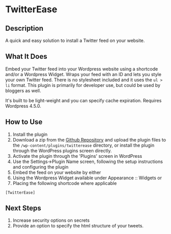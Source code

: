 # TwitterEase #

## Description ##

A quick and easy solution to install a Twitter feed on your website.

## What It Does ##

Embed your Twitter feed into your Wordpress website using a shortcode and/or a Wordpress Widget. Wraps your feed with an ID and lets you style your own Twitter feed. There is no stylesheet included and it uses the `ul > li` format. This plugin is primarily for developer use, but could be used by bloggers as well.

It's built to be light-weight and you can specify cache expiration. Requires Wordpress 4.5.0.

## How to Use ##

1. Install the plugin
  1. Download a zip from the [Github Repository](https://github.com/thebeard/Twitter-Ease) and upload the plugin files to the `/wp-content/plugins/twitterease` directory, or install the plugin through the WordPress plugins screen directly.
2. Activate the plugin through the 'Plugins' screen in WordPress
3. Use the Settings->Plugin Name screen, following the setup instructions and configuring the plugin
4. Embed the feed on your website by either
  1. Using the Wordpress Widget available under Appearance :: Widgets or
  2. Placing the following shortcode where applicable

`[TwitterEase]`

## Next Steps ##

1. Increase security options on secrets
2. Provide an option to specify the html structure of your tweets.